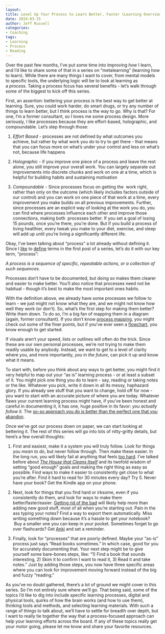 ```yaml
---
layout:  
title: Level Up Your Process to Learn Better, Faster (Learning Overview Part 1)
date: 2019-03-15
author: Jeff Russell
categories: 
- Coaching 
tags: 
- Learning
- Process
- Reading  
---
```


Over the past few months, I’ve put some time into improving *how* I learn, and I’d like to share some of that in a series on “metalearning” (learning how to learn). While there are many things I want to cover, from mental models to specific tools, the underlying logic will be to look at learning as a *process*. Taking a process focus has several benefits - let’s walk through some of the biggest to kick off this series.

First, an assertion: bettering your process is the best way to get better at learning. Sure, you could work harder, do smart drugs, or try any number of things to learn better, but I think process is the way to go. Why is that? For one, I’m a former consultant, so I loves me some process design. More seriously, I like processes because they are effort-based, holographic, and compoundable. Let’s step through those:

1. *Effort Based* - processes are not defined by what outcomes you achieve, but rather by what work you do to try to get there - that means that you can focus more on what’s under your control and less on what’s not, because life happens

2. *Holographic* - if you improve one piece of a process and leave the rest alone, you still improve your overall work. You can largely separate out improvements into discrete chunks and work on one at a time, which is helpful for building habits and sustaining motivation

3. *Compoundable* - Since processes focus on getting the  work right, rather than only on the outcome (which likely includes factors outside of our control) and you can work on one piece of that work at a time, every improvement you make builds on all previous improvements. Further, since processes are an explicit way of looking at the work you do, you can find where processes influence each other and improve those connections, making both  processes better. If you set a goal of losing 15 pounds, once you’re there, you’re done. But if you build a process of living healthier, every tweak you make to your diet, exercise, and sleep will add up until you’re living a significantly different life.

Okay, I’ve been talking about “process” a lot already without defining it. Since I [like](https://www.jeffrussellcoaching.com/coaching-blog/2017/10/27/storytelling-part-1-introduction) to [define](https://www.jeffrussellcoaching.com/coaching-blog/2017/8/11/creativity-part-1-defining-creativity) terms in the first post of a series, let’s do it with our key term, “process”: 

*A process is a sequence of specific, repeatable actions, or a collection of such sequences.*

Processes don’t have to be documented, but doing so makes them clearer and easier to make better. You’ll also notice that processes need not be habitual - though it’s best to make the most important ones habits.

With the definition above, we already have some processes we follow to learn - we just might not know what they are, and we might not know how well they work (or don’t). So, what’s the first step for making them better? Write them down. To do so, I’m a big fan of mapping them in a diagram (again, former consultant). If you don’t know [process mapping](https://en.wikipedia.org/wiki/Business_process_mapping), you might check out some of the finer points, but if you’ve ever seen a [flowchart](https://xkcd.com/210/), you know enough to get started.  

If visuals aren’t your speed, lists or outlines will often do the trick. Since these are our own personal processes, we’re not trying to make them readily usable by anybody. Instead, we want to get to a level of clarity where you, and more importantly, *you in the future*, can pick it up and know what it means.  

To start with, before you think about any ways to get better, you might find it very helpful to map out your “as is” learning process - or at least a subset of it. You might pick one thing you do to learn - say, reading or taking notes or the like. Whatever you pick, write it down in all its messy, haphazard glory. If you already see stuff that you want to change, hold off for now - you want to start with an accurate picture of where you are today. Whatever flaws your current learning process might have, if you’ve been honest and careful in documenting it, it has one, huge positive in its favor: *you actually follow it*. The [so-so approach you do is better than the perfect one that you abandon](https://www.inc.com/craig-bloem/this-1-tip-from-tim-ferriss-will-propel-your-startups-productivity.html).

Once we’ve got our process down on paper, we can start looking at bettering it. The rest of this series will go into lots of nitty-gritty details, but here’s a few overall thoughts:

1. First and easiest, make it a system you will truly follow. Look for things you *mean to do*, but never follow through. Then make these easier. In the long run, you will likely fail at anything that feels [too hard](https://markmanson.net/self-discipline-youre-doing-it-wrong). I’ve talked before about [*The House that Cleans Itself*](https://smile.amazon.com/House-That-Cleans-Itself-Steps-ebook/dp/B00BFH3UX6/ref=tmm_kin_swatch_0?_encoding=UTF8&qid=1552596081&sr=8-1) and its twofold wisdom of setting “good enough” goals and making the right thing as easy as possible. Find ways to make it easier to consistently get close to what you’re after. Find it hard to read for 30 minutes every day? Try 5. Never have your book? Get the Kindle app on your phone.  

2. Next, look for things that you find hard or irksome, even if you consistently do them, and look for ways to make them better/faster/easier. [Getting rid of the bad](https://www.artofmanliness.com/articles/via-negativa-adding-to-your-life-by-subtracting/) will likely help more than adding new good stuff, most of all when you’re starting out. Pain in the ass typing your notes? Find a way to export them automatically. Miss writing something down because it’s a hassle to get your notebook?  Buy a smaller one you can keep in your pocket. Sometimes forget to go over flashcards? Get [Anki](https://apps.ankiweb.net/) and set a reminder.

3. Finally, look for “processes” that are poorly defined. Maybe your “as-is” process just says “Read books sometimes.” In which case, good for you for accurately documenting that. Your next step might be to give yourself some bare-bones steps, like: “1) Find a book that sounds interesting, 2) Skim it to confirm I want to read it, 3) Read it and take notes.” Just by adding those steps, you now have three specific areas where you can look for improvement moving forward instead of the big and fuzzy “reading."

As you’ve no doubt gathered, there’s a lot of ground we might cover in this series. So I’m not entirely sure where we’ll go. That being said, some of the topics I’d like to dig into include specific learning processes, digital and physical tools, quirks of how the brain works (and how to use them), thinking tools and methods, and selecting learning materials. With such a range of things to talk about, we’ll have to settle for breadth over depth, but I want to really tie together the way that a process-focused approach can help your learning efforts across the board. If any of these topics really get your motor going, please let me know and share your favorite resources.
